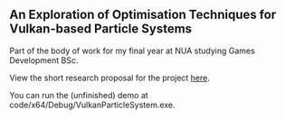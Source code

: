 ## An Exploration of Optimisation Techniques for Vulkan-based Particle Systems

Part of the body of work for my final year at NUA studying Games Development BSc.

View the short research proposal for the project [here](https://github.com/RobinWragg/ParticleSystemsInVulkan/blob/master/proposal/proposal.pdf).

You can run the (unfinished) demo at code/x64/Debug/VulkanParticleSystem.exe.